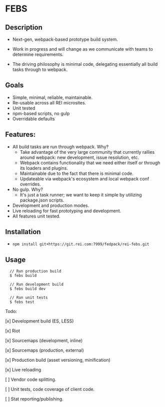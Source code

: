 # FEBS

## Description

- Next-gen, webpack-based prototype build system.

- Work in progress and will change as we communicate with teams to determine requirements.

- The driving philosophy is minimal code, delegating essentially all build tasks through to webpack.

## Goals
- Simple, minimal, reliable, maintainable.
- Re-usable across all REI microsites.
- Unit tested
- npm-based scripts, no gulp
- Overridable defaults

## Features:
- All build tasks are run through webpack. Why?
  - Take advantage of the very large community that currently rallies around webpack: new development, issue resolution, etc.
  - Webpack contains functionality that we need either itself or through its loaders and plugins.
  - Maintainable due to the fact that there is minimal code.
  - Updateable via webpack's ecosystem and local webpack conf overrides.
- No gulp. Why?
    - It's just a task runner; we want to keep it simple by utilizing package.json scripts.
- Development and production modes.
- Live reloading for fast prototyping and development.
- All features unit tested.

## Installation
- `npm install git+https://git.rei.com:7999/fedpack/rei-febs.git`

## Usage

```
  // Run production build
  $ febs build

  // Run development build
  $ febs build dev

  // Run unit tests
  $ febs test
```

Todo:

[x] Development build (ES, LESS)

[x] Riot

[x] Sourcemaps (development, inline)

[x] Sourcemaps (production, external)

[x] Production build (asset versioning, minification)

[x] Live reloading

[ ] Vendor code splitting.

[ ] Unit tests, code coverage of client code.

[ ] Stat reporting/publishing.